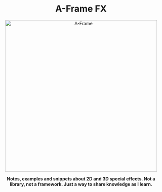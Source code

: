 <h1 align="center">A-Frame FX</h1>

<p align="center"><a href="https://aframe.io" target="_blank"><img width="480" alt="A-Frame" src="https://user-images.githubusercontent.com/674727/32120889-230ef110-bb0f-11e7-908c-76e39aa43149.jpg"></a></p>

<p align="center"><b>Notes, examples and snippets about 2D and 3D special effects. Not a library, not a framework. Just a way to share knowledge as I learn.</b></p>
